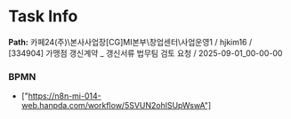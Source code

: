 # Task Info

**Path:** 카페24(주)\본사사업장\[CG]MI본부\창업센터\사업운영1 / hjkim16 / [334904] 가맹점 갱신계약 _ 갱신서류 법무팀 검토 요청 / 2025-09-01_00-00-00

### BPMN
- ["https://n8n-mi-014-web.hanpda.com/workflow/5SVUN2ohlSUpWswA"]

